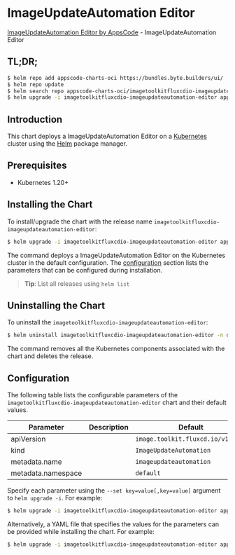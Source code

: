 # ImageUpdateAutomation Editor

[ImageUpdateAutomation Editor by AppsCode](https://byte.builders) - ImageUpdateAutomation Editor

## TL;DR;

```bash
$ helm repo add appscode-charts-oci https://bundles.byte.builders/ui/
$ helm repo update
$ helm search repo appscode-charts-oci/imagetoolkitfluxcdio-imageupdateautomation-editor --version=v0.4.21
$ helm upgrade -i imagetoolkitfluxcdio-imageupdateautomation-editor appscode-charts-oci/imagetoolkitfluxcdio-imageupdateautomation-editor -n default --create-namespace --version=v0.4.21
```

## Introduction

This chart deploys a ImageUpdateAutomation Editor on a [Kubernetes](http://kubernetes.io) cluster using the [Helm](https://helm.sh) package manager.

## Prerequisites

- Kubernetes 1.20+

## Installing the Chart

To install/upgrade the chart with the release name `imagetoolkitfluxcdio-imageupdateautomation-editor`:

```bash
$ helm upgrade -i imagetoolkitfluxcdio-imageupdateautomation-editor appscode-charts-oci/imagetoolkitfluxcdio-imageupdateautomation-editor -n default --create-namespace --version=v0.4.21
```

The command deploys a ImageUpdateAutomation Editor on the Kubernetes cluster in the default configuration. The [configuration](#configuration) section lists the parameters that can be configured during installation.

> **Tip**: List all releases using `helm list`

## Uninstalling the Chart

To uninstall the `imagetoolkitfluxcdio-imageupdateautomation-editor`:

```bash
$ helm uninstall imagetoolkitfluxcdio-imageupdateautomation-editor -n default
```

The command removes all the Kubernetes components associated with the chart and deletes the release.

## Configuration

The following table lists the configurable parameters of the `imagetoolkitfluxcdio-imageupdateautomation-editor` chart and their default values.

|     Parameter      | Description |                   Default                    |
|--------------------|-------------|----------------------------------------------|
| apiVersion         |             | <code>image.toolkit.fluxcd.io/v1beta2</code> |
| kind               |             | <code>ImageUpdateAutomation</code>           |
| metadata.name      |             | <code>imageupdateautomation</code>           |
| metadata.namespace |             | <code>default</code>                         |


Specify each parameter using the `--set key=value[,key=value]` argument to `helm upgrade -i`. For example:

```bash
$ helm upgrade -i imagetoolkitfluxcdio-imageupdateautomation-editor appscode-charts-oci/imagetoolkitfluxcdio-imageupdateautomation-editor -n default --create-namespace --version=v0.4.21 --set apiVersion=image.toolkit.fluxcd.io/v1beta2
```

Alternatively, a YAML file that specifies the values for the parameters can be provided while
installing the chart. For example:

```bash
$ helm upgrade -i imagetoolkitfluxcdio-imageupdateautomation-editor appscode-charts-oci/imagetoolkitfluxcdio-imageupdateautomation-editor -n default --create-namespace --version=v0.4.21 --values values.yaml
```
